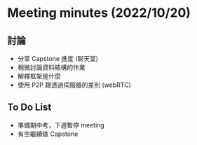 # Meeting minutes (2022/10/20)

討論
---

- 分享 Capstone 進度 (聊天室)
- 稍微討論資料結構的作業
- 解釋框架是什麼
- 使用 P2P 跟透過伺服器的差別 (webRTC)


To Do List
---

- 準備期中考，下週暫停 meeting
- 有空繼續做 Capstone